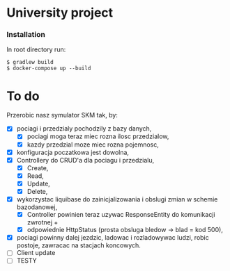 # University project 
### Installation

In root directory run: 

    $ gradlew build  
    $ docker-compose up --build
    
# To do
Przerobic nasz symulator SKM tak, by:
  -[x] pociagi i przedzialy pochodzily z bazy danych,
      -[x] pociagi moga teraz miec rozna ilosc przedzialow, 
      -[x] kazdy przedzial moze miec rozna pojemnosc,
  -[x] konfiguracja poczatkowa jest dowolna,
  -[x] Controllery do CRUD'a dla pociagu i przedzialu,
      -[x] Create, 
      -[x] Read, 
      -[x] Update, 
      -[x] Delete,
  -[x] wykorzystac liquibase do zainicjalizowania i obslugi zmian w schemie bazodanowej,
      -[x] Controller powinien teraz uzywac ResponseEntity do komunikacji zwrotnej + 
      -[x] odpowiednie HttpStatus (prosta obsluga bledow -> blad = kod 500),
  -[x] pociagi powinny dalej jezdzic, ladowac i rozladowywac ludzi, robic postoje, zawracac na stacjach koncowych.
  -[ ] Client update
  -[ ] TESTY
